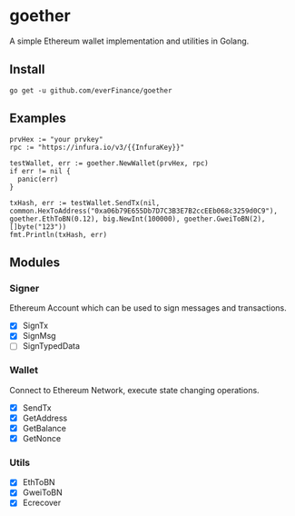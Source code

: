 # goether

A simple Ethereum wallet implementation and utilities in Golang.

## Install

```shell
go get -u github.com/everFinance/goether
```

## Examples

```golang
prvHex := "your prvkey"
rpc := "https://infura.io/v3/{{InfuraKey}}"

testWallet, err := goether.NewWallet(prvHex, rpc)
if err != nil {
  panic(err)
}

txHash, err := testWallet.SendTx(nil, common.HexToAddress("0xa06b79E655Db7D7C3B3E7B2ccEEb068c3259d0C9"), goether.EthToBN(0.12), big.NewInt(100000), goether.GweiToBN(2), []byte("123"))
fmt.Println(txHash, err)
```

## Modules

### Signer

Ethereum Account which can be used to sign messages and transactions.

- [x] SignTx
- [x] SignMsg
- [ ] SignTypedData

### Wallet

Connect to Ethereum Network, execute state changing operations.

- [x] SendTx
- [x] GetAddress
- [x] GetBalance
- [x] GetNonce

### Utils

- [x] EthToBN
- [x] GweiToBN
- [x] Ecrecover
